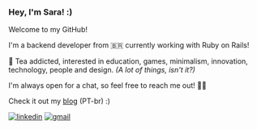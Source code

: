 ### Hey, I'm Sara! :)
Welcome to my GitHub! 

I'm a backend developer from 🇧🇷 currently working with Ruby on Rails!

🍵 Tea addicted, interested in education, games, minimalism, innovation, technology, people and design. *(A lot of things, isn't it?)*

I'm always open for a chat, so feel free to reach me out! 🖖🏻

Check it out my [blog](https://saralonngren.github.io/) (PT-br) :)

[![linkedin](https://img.shields.io/badge/Linkedin-blue?style=flat-square&logo=linkedin)](https://www.linkedin.com/in/saralonngren)
[![gmail](https://img.shields.io/badge/Gmail-blue?style=flat-square&logo=Gmail&logoColor=white)](mailto:saralonngren@gmail.com)

